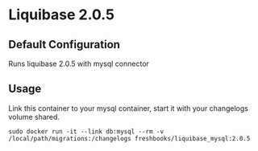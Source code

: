# Liquibase 2.0.5

## Default Configuration

Runs liquibase 2.0.5 with mysql connector

## Usage

Link this container to your mysql container, start it with your changelogs volume shared.

```
sudo docker run -it --link db:mysql --rm -v /local/path/migrations:/changelogs freshbooks/liquibase_mysql:2.0.5
```
